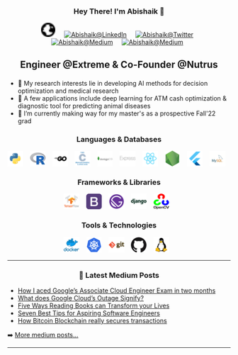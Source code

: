 ### <p align="center">Hey There! I'm Abishaik 👋 </p>

<!-- Social Profiles -->

<p align="center">
  <a href="https://abishaik-mohan.github.io"><img alt="Abishaik@LinkedIn" width="32px" src="https://raw.githubusercontent.com/iconic/open-iconic/master/svg/globe.svg" /></a>&nbsp;&nbsp;
  <a href="https://www.linkedin.com/in/amohan9/"><img alt="Abishaik@LinkedIn" width="32px" src="https://cdn.jsdelivr.net/npm/simple-icons@v3/icons/linkedin.svg" /></a>&nbsp;&nbsp;
  <a href="https://twitter.com/AbishaikM"><img alt="Abishaik@Twitter" width="32px" src="https://cdn.jsdelivr.net/npm/simple-icons@v3/icons/twitter.svg" /></a>&nbsp;&nbsp;
  <a href="https://abishaik.medium.com"><img alt="Abishaik@Medium" width="32px" src="https://cdn.jsdelivr.net/npm/simple-icons@v3/icons/medium.svg" /></a>&nbsp;&nbsp;
  <a href="https://www.facebook.com/abishaik.mohan.144"><img alt="Abishaik@Medium" width="32px" src="https://cdn.jsdelivr.net/npm/simple-icons@v3/icons/facebook.svg" /></a>&nbsp;&nbsp;
</p>

<!-- Introduction -->

## <p align="center"> Engineer @Extreme & Co-Founder @Nutrus </p>

- 🔭 My research interests lie in developing AI methods for decision optimization and medical research
- 🌱 A few applications include deep learning for ATM cash optimization & diagnostic tool for predicting animal diseases 
- 👯 I’m currently making way for my master's as a prospective Fall'22 grad


<!-- Tech Stack -->

### <p align="center"> Languages & Databases</p>

<p align="center">
<a href="#"><img alt="Visual Studio Code" width="35px" src="https://raw.githubusercontent.com/github/explore/80688e429a7d4ef2fca1e82350fe8e3517d3494d/topics/python/python.png"/></a>&nbsp;&nbsp;&nbsp;
<a href="#"><img alt="HTML5" width="35px" src="https://raw.githubusercontent.com/github/explore/80688e429a7d4ef2fca1e82350fe8e3517d3494d/topics/r/r.png"/></a>&nbsp;&nbsp;&nbsp;
<a href="#"><img alt="CSS3" width="35px" src="https://raw.githubusercontent.com/github/explore/80688e429a7d4ef2fca1e82350fe8e3517d3494d/topics/go/go.png"/></a>&nbsp;&nbsp;&nbsp;
<a href="#"><img alt="Sass" width="35px" src="https://raw.githubusercontent.com/github/explore/80688e429a7d4ef2fca1e82350fe8e3517d3494d/topics/c/c.png"/></a>&nbsp;&nbsp;&nbsp;
<a href="#"><img alt="MongoDB" width="35px" src="https://raw.githubusercontent.com/github/explore/80688e429a7d4ef2fca1e82350fe8e3517d3494d/topics/mongodb/mongodb.png"/></a>&nbsp;&nbsp;&nbsp;
<a href="#"><img alt="MongoDB" width="35px" src="https://raw.githubusercontent.com/github/explore/80688e429a7d4ef2fca1e82350fe8e3517d3494d/topics/express/express.png"/></a>&nbsp;&nbsp;&nbsp;
<a href="#"><img alt="React" width="35px" src="https://raw.githubusercontent.com/github/explore/80688e429a7d4ef2fca1e82350fe8e3517d3494d/topics/react/react.png"/></a>&nbsp;&nbsp;&nbsp;
<a href="#"><img alt="Node.js" width="35px" src="https://raw.githubusercontent.com/github/explore/80688e429a7d4ef2fca1e82350fe8e3517d3494d/topics/nodejs/nodejs.png"/></a>&nbsp;&nbsp;&nbsp;
<a href="#"><img alt="MySQL" width="35px" src="https://raw.githubusercontent.com/github/explore/80688e429a7d4ef2fca1e82350fe8e3517d3494d/topics/flutter/flutter.png"/></a>&nbsp;&nbsp;&nbsp;
<a href="#"><img alt="MySQL" width="35px" src="https://raw.githubusercontent.com/github/explore/80688e429a7d4ef2fca1e82350fe8e3517d3494d/topics/mysql/mysql.png"/></a>&nbsp;&nbsp;&nbsp;
</p>

### <p align="center"> Frameworks & Libraries</p>

<p align="center">
<a href="#"><img alt="Visual Studio Code" width="35px" src="https://raw.githubusercontent.com/github/explore/80688e429a7d4ef2fca1e82350fe8e3517d3494d/topics/tensorflow/tensorflow.png"/></a>&nbsp;&nbsp;&nbsp;
<a href="#"><img alt="HTML5" width="35px" src="https://raw.githubusercontent.com/github/explore/80688e429a7d4ef2fca1e82350fe8e3517d3494d/topics/bootstrap/bootstrap.png"/></a>&nbsp;&nbsp;&nbsp;
<a href="#"><img alt="CSS3" width="35px" src="https://raw.githubusercontent.com/github/explore/e94815998e4e0713912fed477a1f346ec04c3da2/topics/gatsby/gatsby.png"/></a>&nbsp;&nbsp;&nbsp;
<a href="#"><img alt="CSS3" width="35px" src="https://raw.githubusercontent.com/github/explore/80688e429a7d4ef2fca1e82350fe8e3517d3494d/topics/django/django.png"/></a>&nbsp;&nbsp;&nbsp;
<a href="#"><img alt="CSS3" width="35px" src="https://raw.githubusercontent.com/github/explore/80688e429a7d4ef2fca1e82350fe8e3517d3494d/topics/opencv/opencv.png"/></a>&nbsp;&nbsp;&nbsp;
</p>

### <p align="center"> Tools & Technologies</p>

<p align="center">
<a href="#"><img alt="Visual Studio Code" width="35px" src="https://raw.githubusercontent.com/github/explore/80688e429a7d4ef2fca1e82350fe8e3517d3494d/topics/docker/docker.png"/></a>&nbsp;&nbsp;&nbsp;
<a href="#"><img alt="HTML5" width="35px" src="https://raw.githubusercontent.com/github/explore/80688e429a7d4ef2fca1e82350fe8e3517d3494d/topics/kubernetes/kubernetes.png"/></a>&nbsp;&nbsp;&nbsp;
<a href="#"><img alt="CSS3" width="35px" src="https://raw.githubusercontent.com/github/explore/80688e429a7d4ef2fca1e82350fe8e3517d3494d/topics/git/git.png"/></a>&nbsp;&nbsp;&nbsp;
<a href="#"><img alt="CSS3" width="35px" src="https://raw.githubusercontent.com/github/explore/78df643247d429f6cc873026c0622819ad797942/topics/github/github.png"/></a>&nbsp;&nbsp;&nbsp;
<a href="#"><img alt="CSS3" width="35px" src="https://raw.githubusercontent.com/github/explore/80688e429a7d4ef2fca1e82350fe8e3517d3494d/topics/linux/linux.png"/></a>&nbsp;&nbsp;&nbsp;
</p>

---

<!-- Medium Posts -->

### <p align="center">📕 Latest Medium Posts </p>

- [How I aced Google’s Associate Cloud Engineer Exam in two months](https://abishaik.medium.com/how-i-aced-googles-associate-cloud-engineer-exam-in-two-months-ce71782992cc)
- [What does Google Cloud’s Outage Signify?](https://medium.com/technology-hits/what-does-google-clouds-outage-signify-4f2f057bd197)
- [Five Ways Reading Books can Transform your Lives](https://medium.com/illumination/five-ways-reading-books-can-transform-your-lives-42924705c1e4)
- [Seven Best Tips for Aspiring Software Engineers](https://medium.com/illumination/seven-best-tips-for-aspiring-software-engineers-c8942ff8d767)
- [How Bitcoin Blockchain really secures transactions](https://abishaik.medium.com/how-bitcoin-blockchain-really-secures-transactions-7c4d913e8c43)

➡️ [More medium posts...](https://abishaik.medium.com)

---
